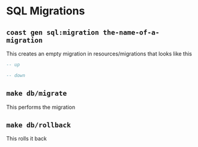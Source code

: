 # SQL Migrations

## `coast gen sql:migration the-name-of-a-migration`

This creates an empty migration in resources/migrations that looks like this

```sql
-- up

-- down

```

## `make db/migrate`

This performs the migration

## `make db/rollback`

This rolls it back
